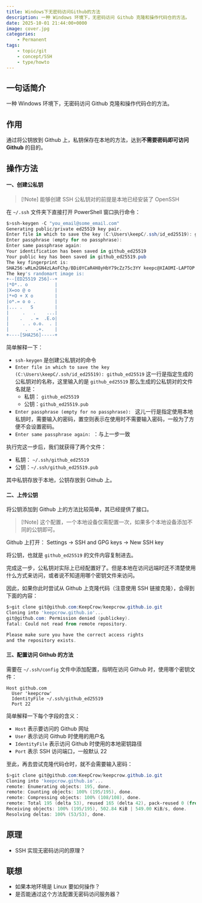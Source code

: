 ```yaml
---
title: Windows下无密码访问Github的方法
description: 一种 Windows 环境下，无密码访问 Github 克隆和操作代码仓的方法。
date: 2025-10-01 21:44:00+0000
image: cover.jpg
categories:
    - Permanent
tags:
    - topic/git
    - concept/SSH
    - type/howto
---
```


## 一句话简介
一种 Windows 环境下，无密码访问 Github 克隆和操作代码仓的方法。

## 作用
通过将公钥放到 Github 上，私钥保存在本地的方法，达到**不需要密码即可访问 Github** 的目的。

## 操作方法
#### 一、创建公私钥
> [!Note] 能够创建 SSH 公私钥对的前提是本地已经安装了 OpenSSH

在 `~/.ssh` 文件夹下直接打开 PowerShell 窗口执行命令：
```powershell
$>ssh-keygen -C "you_email@some_email.com"
Generating public/private ed25519 key pair.
Enter file in which to save the key (C:\Users\keepC/.ssh/id_ed25519): github_ed25519
Enter passphrase (empty for no passphrase): 
Enter same passphrase again: 
Your identification has been saved in github_ed25519
Your public key has been saved in github_ed25519.pub
The key fingerprint is:
SHA256:wRLm2GN4zLAoFChp/BDi0YCaR4H8yHbY79cZz75c3YY keepc@XIAOMI-LAPTOP
The key's randomart image is:
+--[ED25519 256]--+
|*O*.. o          |
|X=oo @ o         |
|*+O + X o        |
|o*.= o o .       |
|... .   S        |
|     .   .    ...|
|    .   . =  .E.o|
|     . . o.o.  . |
|      .   .+.    |
+----[SHA256]-----+
```

简单解释一下：
- `ssh-keygen` 是创建公私钥对的命令
- `Enter file in which to save the key (C:\Users\keepC/.ssh/id_ed25519): github_ed25519` 这一行是指定生成的公私钥对的名称，这里输入的是 `github_ed25519` 那么生成的公私钥对的文件名就是：
	- 私钥： `github_ed25519`
	- 公钥：`github_ed25519.pub`
- `Enter passphrase (empty for no passphrase): ` 这儿一行是指定使用本地私钥时，需要输入的密码，置空则表示在使用时不需要输入密码，一般为了方便不会设置密码。
- `Enter same passphrase again: `：与上一步一致

执行完这一步后，我们就获得了两个文件：
- 私钥： `~/.ssh/github_ed25519`
- 公钥：`~/.ssh/github_ed25519.pub`

其中私钥存放于本地，公钥存放到 Github 上。

#### 二、上传公钥
将公钥添加到 Github 上的方法比较简单，其已经提供了接口。

> [!Note] 这个配置，一个本地设备仅需配置一次，如果多个本地设备添加不同的公钥即可。

Github 上打开：
Settings -> SSH and GPG keys -> New SSH key

将公钥，也就是 `github_ed25519` 的文件内容复制进去。

完成这一步，公私钥对实际上已经配置好了。但是本地在访问远端时还不清楚使用什么方式来访问，或者说不知道用哪个密钥文件来访问。

因此，如果你此时尝试从 Github 上克隆代码（注意使用 SSH 链接克隆），会得到下面的内容：
```powershell
$>git clone git@github.com:KeepCrow/keepcrow.github.io.git
Cloning into 'keepcrow.github.io'...
git@github.com: Permission denied (publickey).
fatal: Could not read from remote repository.

Please make sure you have the correct access rights
and the repository exists.
```

#### 三、配置访问 Github 的方法
需要在 `~/.ssh/config` 文件中添加配置，指明在访问 Github 时，使用哪个密钥文件：
```config
Host github.com
  User 'keepcrow'
  IdentityFile ~/.ssh/github_ed25519
  Port 22
```

简单解释一下每个字段的含义：
- `Host` 表示要访问的 Github 网址
- `User` 表示访问 Github 时使用的用户名
- `IdentityFile` 表示访问 Github 时使用的本地密钥路径
- `Port` 表示 SSH 访问端口，一般默认 22

至此，再去尝试克隆代码仓时，就不会需要输入密码：
```powershell
$>git clone git@github.com:KeepCrow/keepcrow.github.io.git
Cloning into 'keepcrow.github.io'...
remote: Enumerating objects: 195, done.
remote: Counting objects: 100% (195/195), done.
remote: Compressing objects: 100% (108/108), done.
remote: Total 195 (delta 53), reused 165 (delta 42), pack-reused 0 (from 0)
Receiving objects: 100% (195/195), 502.84 KiB | 549.00 KiB/s, done.
Resolving deltas: 100% (53/53), done.
```

## 原理
- SSH 实现无密码访问的原理？

## 联想
- 如果本地环境是 Linux 要如何操作？
- 是否能通过这个方法配置无密码访问服务器？